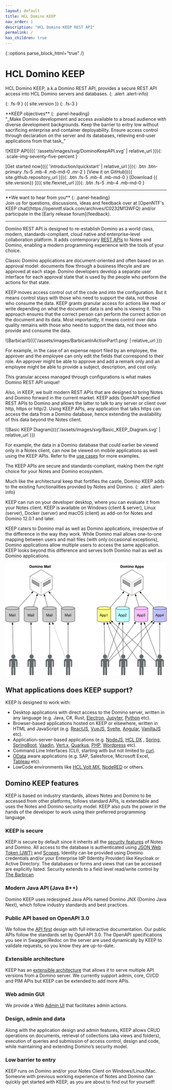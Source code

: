 ```yaml
---
layout: default
title: HCL Domino KEEP
nav_order: 1
description: "HCL Domino KEEP REST API"
permalink: /
has_children: true
---
```


{::options parse_block_html="true" /}

# HCL Domino KEEP

HCL Domino KEEP, a.k.a Domino REST API, provides a secure REST API access into HCL Domino servers and databases.
{: .alert .alert-info}

{: .fs-9 }
{{ site.version }}
{: .fs-3 }

<div class="panel panel-success">
**KEEP objectives**
{: .panel-heading}
<div class="panel-body">
"_Make Domino development and access available to a broad audience with diverse development backgrounds. Keep the barrier to entry low without sacrificing enterprise and container deployability. Ensure access control through declaration on the server and its databases, relieving end-user applications from that task_"
</div></div>

![KEEP API]({{ '/assets/images/svg/DominoKeepAPI.svg' | relative_url }}){: .scale-img-seventy-five-percent }

[Get started now]({{ 'introduction/quickstart' | relative_url }}){: .btn .btn-primary .fs-5 .mb-4 .mb-md-0 .mr-2 } [View it on GitHub]({{ site.github.repository_url }}){: .btn .fs-5 .mb-4 .mb-md-0 } [Download {{ site.version}} ]({{ site.flexnet_url }}){: .btn .fs-5 .mb-4 .mb-md-0 }

---

<div class="panel panel-warning">
**We want to hear from you**
{: .panel-heading}
<div class="panel-body">
Join us for questions, discussions, ideas and feedback over at [OpenNTF's KEEP chat](https://openntf.slack.com/archives/C0232M13WFQ) and/or participate in the [Early release forum](feedback).
</div></div>

---

Domino REST API is designed to re-establish Domino as a world class, modern, standards-compliant, cloud native and enterprise-level collaboration platform. It adds contemporary [REST APIs](https://www.redhat.com/en/topics/api/what-is-a-rest-api) to Notes and Domino, enabling a modern programming experience with the tools of your choice.

Classic Domino applications are document-oriented and often based on an approval model: documents flow through a business lifecyle and are approved at each stage. Domino developers develop a separate user interface for each approval state that is used by the people who perform the actions for that state.

KEEP moves access control out of the code and into the configuration. But it means control stays with those who need to support the data, not those who consume the data. KEEP grants granular access for actions like read or write depending on what the document data is and who is viewing it. This approach ensures that the correct person can perform the correct action on the document and its data. Most importantly, it means control over data quality remains with those who need to support the data, not those who provide and consume the data.

![Barbican1]({{'/assets/images/BarbicanInActionPart1.png' | relative_url }})

For example, in the case of an expense report filed by an employee, the approver and the employee can only edit the fields that correspond to their role. An approver might be able to approve and add a remark only and an employee might be able to provide a subject, description, and cost only.

This granular access managed through configurations is what makes Domino REST API unique!

Also, in KEEP, we built modern REST APIs that are designed to bring Notes and Domino forward in the current market. KEEP adds OpenAPI specified REST APIs to Domino and allows the latter to talk to any server or client over http, https or http/2. Using KEEP APIs, any application that talks https can access the data from a Domino database, hence extending the availability of this data beyond the Notes client.

![Basic KEEP Diagram]({{'/assets/images/svg/Basic_KEEP_Diagram.svg' | relative_url }})

For example, the data in a Domino database that could earlier be viewed only in a Notes client, can now be viewed on mobile applications as well using the KEEP APIs. Refer to the [use cases](introduction/usecases.md) for more examples.

The KEEP APIs are secure and standards-compliant, making them the right choice for your Notes and Domino ecosystem.

Much like the architectural keep that fortifies the castle, Domino KEEP adds to the existing functionalities provided by Notes and Domino.
{: .alert .alert-info}

KEEP can run on your developer desktop, where you can evaluate it from your Notes client. KEEP is available on Windows (client & server), Linux (server), Docker (server) and macOS (client) as add-on for Notes and Domino 12.0.1 and later.

KEEP caters to Domino mail as well as Domino applications, irrespective of the difference in the way they work. While Domino mail allows one-to-one mapping between users and mail files (with only occasional exceptions), Domino applications allow multiple users to access the same application. KEEP looks beyond this difference and serves both Domino mail as well as Domino applications.

![MailVsApplication](assets/images/svg/MailVsApps.svg)

## What applications does KEEP support?

KEEP is designed to work with:

- Desktop applications with direct access to the Domino server, written in any language (e.g. Java, C#, Rust, [Electron](https://www.electronjs.org/), [Jupyter](https://jupyter.org/), [Python](https://www.python.org/) etc).
- Browser-based applications hosted on KEEP or elsewhere, written in HTML and JavaScript (e.g. [ReactJS](https://reactjs.org/), [VueJS](https://vuejs.org/), [Svelte](https://svelte.dev/), [Angular](https://angular.io/), [VanillaJS](http://vanilla-js.com/) etc).
- Application-server-based applications (e.g. [NodeJS](https://loopback.io/), [HCL DX](https://www.hcltechsw.com/dx) , [Spring](https://spring.io/projects/spring-framework), [SpringBoot](https://spring.io/projects/spring-boot), [Vaadin](https://vaadin.com), [Vert.x](https://vertx.io), [Quarkus](https://quarkus.io), [PHP](https://www.php.net/), [Wordpress](https://wordpress.com/) etc).
- Command Line Interfaces (CLI), starting with but not limited to [curl](references/usertools/curl.md).
- [OData](https://www.odta.org) aware applications (e.g. SAP, Salesforce, Microsoft Excel, [Tableau](https://help.tableau.com/current/pro/desktop/en-us/examples_odata.htm) etc).
- LowCode environments like [HCL Volt MX](https://www.hcltechsw.com/volt-mx), [NodeRED](https://wwww.nodered.org) or others.

## Domino KEEP features

KEEP is based on industry standards, allows Notes and Domino to be accessed from other platforms, follows standard APIs, is extendable and uses the Notes and Domino security model. KEEP also puts the power in the hands of the developer to work using their preferred programming language.

### KEEP is secure

KEEP is secure by default since it inherits all the [security features](installconfig/configuration/security/index.md) of Notes and Domino. All access to the database is authenticated using [JSON Web Token (JWT)](https://www.jwt.io) and [Scopes](installconfig/configuration/security/authentication.md). Identity can be provided using Domino credentials and/or your Enterprise IdP (Identity Provider) like Keycloak or Active Directory. The databases or forms and views that can be accessed are explicitly listed. Security extends to a field level read/write control by [The Barbican](howkeepworks/barbican.md)

### Modern Java API (Java 8++)

Domino KEEP uses redesigned Java APIs named Domino JNX (Domino Java Next), which follow industry standards and best practices.

### Public API based on OpenAPI 3.0

We follow the [API first](https://swagger.io/resources/articles/adopting-an-api-first-approach/) design with full interactive documentation. Our public APIs follow the standards set by OpenAPI 3.0. The OpenAPI specifications you see in Swagger/Redoc on the server are used dynamically by KEEP to validate requests, so you know they are up-to-date.

### Extensible architecture

KEEP has an [extensible architecture](extendingkeep/index.md) that allows it to serve multiple API versions from a Domino server. We currently support admin, core, CI/CD and PIM APIs but KEEP can be extended to add more APIs.

### Web admin GUI

We provide a Web [Admin UI](usingkeep/administrationui) that facilitates admin actions.

### Design, admin and data

Along with the application design and admin features, KEEP allows CRUD operations on documents, retrieval of collections (aka views and folders), execution of queries and submission of access control, design and code, while maintaining and extending Domino’s security model.

### Low barrier to entry

KEEP runs on Domino and/or your Notes Client on Windows/Linux/Mac. Someone with previous working experience of Notes and Domino can quickly get started with KEEP, as you are about to find out for yourself!
